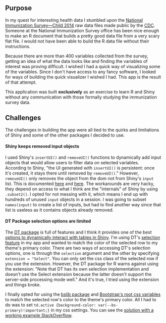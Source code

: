 ## Purpose

In my quest for interesting health data I stumbled upon the [National Immunization Survey—Child 2014](https://www.cdc.gov/nchs/nis/data_files.htm) raw data files made public by the [CDC](http://cdc.gov). Someone at the National Immunization Survey office has been nice enough to make an R document that builds a pretty good data file from a very scary flat file. I would not have been able to build the R data file without their instructions. 

Because there are more than 400 variables collected from the survey, getting an idea of what the data looks like and finding the variables of interest was proving difficult. I wished I had a quick way of visualizing some of the variables. Since I don't have access to any fancy software, I looked for ways of building the quick visualizer I wished I had. This app is the result of that attempt.

This application was built **exclusively** as an exercise to learn R and Shiny without any communication with those formally studying the immunization survey data.

## Challenges

The challenges in building the app were all tied to the quirks and limitations of Shiny and some of the other packages I decided to use. 

#### Shiny keeps removed input objects

I used Shiny's `insertUI()` and `removeUI()` functions to dynamically add input objects that would allow users to filter data on selected variables.  According to Shiny, "the UI generated with `insertUI()` is persistent: once it's created, it stays there until removed by `removeUI()`."  However, `removeUI()` only removes the object from the dom not from  Shiny's `input` list. This is documented [here](https://github.com/rstudio/shiny/issues/2374) and [here](https://github.com/rstudio/shiny/issues/2439). The workarounds are very hacky, they depend on access to what I think are the "internals" of Shiny by using `.subset2()`. I opted for not messing with it, which means I end up with hundreds of unused `input` objects in a session. I was going to subset `names(input)` to create a list of inputs, but had to find another way since that list is useless as it contains objects already removed.

#### DT Package selection options are limited

The [DT package](https://rstudio.github.io/DT/) is full of features and I think it provides one of the best [options to dynamically interact with tables in Shiny](https://clarewest.github.io/blog/post/making-tables-shiny/). I'm using DT's [selection feature](https://datatables.net/extensions/select/) in my app and wanted to match the color of the selected row to my theme's primary color. There are two ways of accessing DT's selection options, one is through the  `selection` argument and the other by specifying `extension = "Select"`. You can only set the css class of the selected row if you use the extension. However, the DT package for R warns against using the extension: "Note that DT has its own selection implementation and doesn't use the Select extension because the latter doesn't support the server-side processing mode well." And it's true, I tried using the extension and things broke. 

I finally opted for using the [bslib package](https://rstudio.github.io/bslib/) and [Bootstrap's root css variables](https://getbootstrap.com/docs/5.0/customize/css-variables/) to match the selected row's color to the theme's primary color. All I had to do was to set `td.active {background-color: var(--bs-primary)!important;}` in my css settings. You can see the [solution with a working example StackOverflow](https://stackoverflow.com/questions/72368164/r-shiny-dt-datatable-how-can-i-change-the-selected-class/).  

